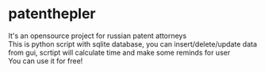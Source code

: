 # patenthepler
It's an opensource project for russian patent attorneys  
This is python script with sqlite database, you can insert/delete/update data from gui, scrtipt will calculate time and make some reminds for user  
You can use it for free!
